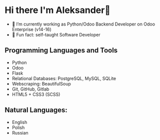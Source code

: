 # Hi there I'm Aleksander👋

- 🔭 I’m currently working as Python/Odoo Backend Developer on Odoo Enterprise (v14-16)
- 🤔 Fun fact: self-taught Software Developer</p>


## Programming Languages and Tools
- Python
- Odoo
- Flask
- Relational Databases: PostgreSQL, MySQL, SQLite
- Webscraping: BeautifulSoup
- Git, GitHub, Gitlab
- HTML5 + CSS3 (SCSS)


## Natural Languages:
- English
- Polish
- Russian
